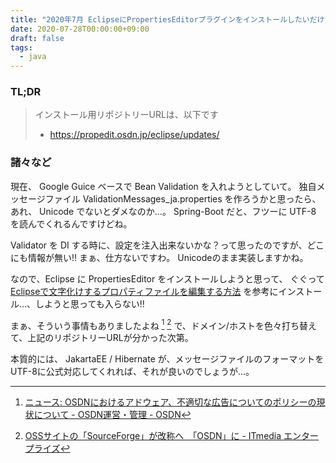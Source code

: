 ```yaml
---
title: "2020年7月 EclipseにPropertiesEditorプラグインをインストールしたいだけだった。"
date: 2020-07-28T00:00:00+09:00
draft: false
tags:
  - java
---
```


### TL;DR

> インストール用リポジトリーURLは、以下です
> * https://propedit.osdn.jp/eclipse/updates/

### 諸々など

現在、 Google Guice ベースで Bean Validation を入れようとしていて。 独自メッセージファイル ValidationMessages_ja.properties を作ろうかと思ったら、あれ、 Unicode でないとダメなのか…。 Spring-Boot だと、フツーに UTF-8 を読んでくれるんですけどね。

Validator を DI する時に、設定を注入出来ないかな？って思ったのですが、どこにも情報が無い!! まぁ、仕方ないですわ。 Unicodeのまま実装しますかね。 

なので、Eclipse に PropertiesEditor をインストールしようと思って、 ぐぐって [Eclipseで文字化けするプロパティファイルを編集する方法](https://proengineer.internous.co.jp/content/columnfeature/9158#2 "Eclipseで文字化けするプロパティファイルを編集する方法 | サービス | プロエンジニア") を参考にインストール…、しようと思っても入らない!!

まぁ、そういう事情もありましたよね [^1] [^2] で、ドメイン/ホストを色々打ち替えて、上記のリポジトリーURLが分かった次第。

本質的には、 JakartaEE / Hibernate が、メッセージファイルのフォーマットをUTF-8に公式対応してくれれば、それが良いのでしょうが…。

[^1]: [ニュース: OSDNにおけるアドウェア、不適切な広告についてのポリシーの現状について - OSDN運営・管理 - OSDN](https://ja.osdn.net/projects/sourceforge/news/24957 "ニュース: OSDNにおけるアドウェア、不適切な広告についてのポリシーの現状について - OSDN運営・管理 - OSDN")
[^2]: [OSSサイトの「SourceForge」が改称へ　「OSDN」に - ITmedia エンタープライズ](https://www.itmedia.co.jp/enterprise/articles/1504/08/news105.html "OSSサイトの「SourceForge」が改称へ　「OSDN」に - ITmedia エンタープライズ")